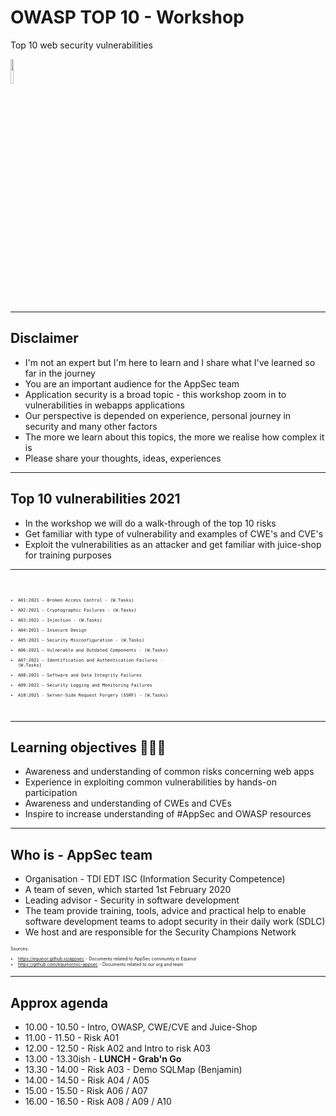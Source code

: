 <!-- .slide: data-background-image="./content/images/bouvet-sec-champ-f9ead4.svg" data-background-size="15%" data-background-position="right 2% top 2%"-->

# OWASP TOP 10 - Workshop

Top 10 web security vulnerabilities

<img src="./content/images/owasp-logo-white.svg" width="10%" height="auto" display="block" margin-left="auto" margin-right="auto">

---
## Disclaimer

- I'm not an expert but I'm here to learn and I share what I've learned so far in the journey<!-- .element: style="font-size:0.9em"-->
- You are an important audience for the AppSec team<!-- .element: style="font-size:0.9em"-->
- Application security is a broad topic - this workshop zoom in to vulnerabilities in webapps<!-- .element: style="font-size:0.9em"-->
applications<!-- .element: style="font-size:0.9em"-->
- Our perspective is depended on experience, personal journey in security and many other factors<!-- .element: style="font-size:0.9em"-->
- The more we learn about this topics, the more we realise how complex it is<!-- .element: style="font-size:0.9em"-->
- Please share your thoughts, ideas, experiences<!-- .element: style="font-size:0.9em"-->

---
<!-- .slide: data-background-image="../resources/images/top10logo.png" data-background-size="20%" data-background-position="right 2% top 2%"-->
## Top 10 vulnerabilities 2021

- In the workshop we will do a walk-through of the top 10 risks<!-- .element: style="font-size:0.9em"-->
- Get familiar with type of vulnerability and examples of CWE's and CVE's<!-- .element: style="font-size:0.9em"-->
- Exploit the vulnerabilities as an attacker and get familiar with juice-shop for training purposes<!-- .element: style="font-size:0.9em"-->

<hr>

<code style="text-align:left; font-size:0.5em">

- A01:2021 – Broken Access Control - (W.Tasks)
- A02:2021 – Cryptographic Failures - (W.Tasks)
- A03:2021 – Injection - (W.Tasks)
- A04:2021 – Insecure Design
- A05:2021 – Security Misconfiguration - (W.Tasks)
- A06:2021 – Vulnerable and Outdated Components - (W.Tasks)
- A07:2021 – Identification and Authentication Failures - (W.Tasks)
- A08:2021 – Software and Data Integrity Failures
- A09:2021 – Security Logging and Monitoring Failures
- A10:2021 - Server-Side Request Forgery (SSRF) - (W.Tasks)

</code>

---
## Learning objectives 👩🏽‍🏫

- Awareness and understanding of common risks concerning web apps<!-- .element: style="font-size:0.9em"-->
- Experience in exploiting common vulnerabilities by hands-on participation<!-- .element: style="font-size:0.9em"-->
- Awareness and understanding of CWEs and CVEs<!-- .element: style="font-size:0.9em"-->
- Inspire to increase understanding of #AppSec and OWASP resources<!-- .element: style="font-size:0.9em"-->

---
## Who is - AppSec team

- Organisation - TDI EDT ISC (Information Security Competence)
- A team of seven, which started 1st February 2020
- Leading advisor - Security in software development
- The team provide training, tools, advice and practical help to enable software
development teams to adopt security in their daily work (SDLC)
- We host and are responsible for the Security Champions Network

<div style="text-align:left; font-size:0.5em;">

Sources:

- https://equinor.github.io/appsec - Documents related to AppSec community in Equinor
- https://github.com/equinor/isc-appsec - Documents related to our org and team

</div>

---
## Approx agenda

- 10.00 - 10.50 - Intro, OWASP, CWE/CVE and Juice-Shop
- 11.00 - 11.50 - Risk A01
- 12.00 - 12.50 - Risk A02 and Intro to risk A03
- 13.00 - 13.30ish - **LUNCH - Grab'n Go**
- 13.30 - 14.00 - Risk A03 - Demo SQLMap (Benjamin)
- 14.00 - 14.50 - Risk A04 / A05
- 15.00 - 15.50 - Risk A06 / A07
- 16.00 - 16.50 - Risk A08 / A09 / A10

